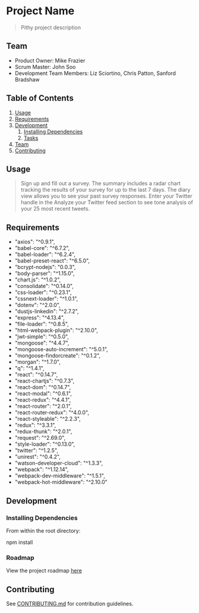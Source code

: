 # Project Name

> Pithy project description

## Team

  - Product Owner: Mike Frazier
  - Scrum Master: John Soo
  - Development Team Members: Liz Sciortino, Chris Patton, Sanford Bradshaw

## Table of Contents

1. [Usage](#Usage)
1. [Requirements](#requirements)
1. [Development](#development)
    1. [Installing Dependencies](#installing-dependencies)
    1. [Tasks](#tasks)
1. [Team](#team)
1. [Contributing](#contributing)

## Usage

> Sign up and fill out a survey.  The summary includes a radar chart tracking the results of your survey for up to the last 7 days.  The diary view allows you to see your past survey responses.  Enter your Twitter handle in the Analyze your Twitter feed section to see tone analysis of your 25 most recent tweets.

## Requirements

- "axios": "^0.9.1",
- "babel-core": "^6.7.2",
- "babel-loader": "^6.2.4",
- "babel-preset-react": "^6.5.0",
- "bcrypt-nodejs": "0.0.3",
- "body-parser": "^1.15.0",
- "chart.js": "^1.0.2",
- "consolidate": "^0.14.0",
- "css-loader": "^0.23.1",
- "cssnext-loader": "^1.0.1",
- "dotenv": "^2.0.0",
- "dustjs-linkedin": "^2.7.2",
- "express": "^4.13.4",
- "file-loader": "^0.8.5",
- "html-webpack-plugin": "^2.10.0",
- "jwt-simple": "^0.5.0",
- "mongoose": "^4.4.7",
- "mongoose-auto-increment": "^5.0.1",
- "mongoose-findorcreate": "^0.1.2",
- "morgan": "^1.7.0",
- "q": "^1.4.1",
- "react": "^0.14.7",
- "react-chartjs": "^0.7.3",
- "react-dom": "^0.14.7",
- "react-modal": "^0.6.1",
- "react-redux": "^4.4.1",
- "react-router": "^2.0.1",
- "react-router-redux": "^4.0.0",
- "react-styleable": "^2.2.3",
- "redux": "^3.3.1",
- "redux-thunk": "^2.0.1",
- "request": "^2.69.0",
- "style-loader": "^0.13.0",
- "twitter": "^1.2.5",
- "unirest": "^0.4.2",
- "watson-developer-cloud": "^1.3.3",
- "webpack": "^1.12.14",
- "webpack-dev-middleware": "^1.5.1",
- "webpack-hot-middleware": "^2.10.0"

## Development

### Installing Dependencies

From within the root directory:

npm install

### Roadmap

View the project roadmap [here](https://github.com/BirdcageSleet/oMdo/issues)


## Contributing

See [CONTRIBUTING.md](CONTRIBUTING.md) for contribution guidelines.
